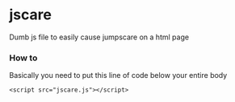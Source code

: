 # jscare
Dumb js file to easily cause jumpscare on a html page

### How to

Basically you need to put this line of code below your entire body

``` <script src="jscare.js"></script> ```

